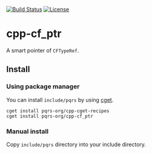 [![Build Status](https://travis-ci.org/pqrs-org/cpp-cf_ptr.svg?branch=master)](https://travis-ci.org/pqrs-org/cpp-cf_ptr)
[![License](https://img.shields.io/badge/license-Boost%20Software%20License-blue.svg)](https://github.com/pqrs-org/cpp-cf_ptr/blob/master/LICENSE.md)

# cpp-cf_ptr

A smart pointer of `CFTypeRef`.

## Install

### Using package manager

You can install `include/pqrs` by using [cget](https://github.com/pfultz2/cget).

```shell
cget install pqrs-org/cpp-cget-recipes
cget install pqrs-org/cpp-cf_ptr
```

### Manual install

Copy `include/pqrs` directory into your include directory.

